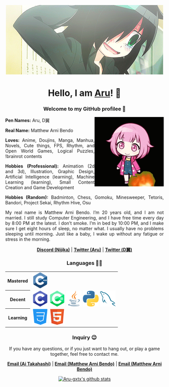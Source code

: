 <p align="center"><img src="360a2a7ec4895937be58840b2a11d130.gif" alt="Banner"></p>

<h1 align="center">Hello, I am <a href="https://github.com/Aru-gxtx">Aru</a>! 👋</h1>


<h3 align="center">Welcome to my GitHub profilee 💬</h3>

<img src="emu-otori.gif" alt="yokoso kira kira doki doki mochi mochi puyo puyo waku waku washoi no wonder stage e" align="right" style="margin-left: 15; overflow: hidden;">

<p align="justify"><b>Pen Names:</b> Aru, Ⅾ翼</p>
<p align="justify"><b>Real Name:</b> Matthew Arni Bendo</p>
<p align="justify"><b>Loves:</b> Anime, Doujins, Manga, Manhua, Novels, Cute things, FPS, Rhythm, and Open World Games, Logical Puzzles, !brainrot contents</p>
<p align="justify"><b>Hobbies (Professional):</b> Animation (2d and 3d), Illustration, Graphic Design, Artificial Intelligence (learning), Machine Learning (learning), Small Content Creation and Game Development</p>
<p align="justify"><b>Hobbies (Random):</b> Badminton, Chess, Gomoku, Minesweeper, Tetoris, Bandori, Project Sekai, Rhythm Hive, Osu</p>

<p align="justify">My real name is Matthew Arni Bendo. I’m 20 years old, and I am not married. I still study Computer Engineering, and I have free time every day by 8:00 PM at the latest. I don’t smoke. I’m in bed by 10:00 PM, and I make sure I get eight hours of sleep, no matter what. I usually have no problems sleeping until morning. Just like a baby, I wake up without any fatigue or stress in the morning.</p>

<p align="center">
    <b><a href="https://discord.gg/arnichan">Discord (Nijika)</a></b> |
    <b><a href="https://x.com/Aru327099275035">Twitter (Aru)</a></b> |
    <b><a href="https://x.com/dwings_arni">Twitter (Ⅾ翼)</a></b>
</p>


<h3 align="center">Languages 👨‍💻</h3>

<table align="center">
    <tbody>
        <tr>
            <th><b>Mastered</b></th>
            <td><img src="logos/c++.png" alt="c++" width="50" height="50"></td>
        </tr>
        <tr>
            <th><b>Decent</b></th>
            <td>
                <img src="logos/c.png" alt="c" width="50" height="50">
                <img src="logos/c%23.png" alt="c#" width="50" height="50">
                <img src="logos/java.png" alt="java" width="50" height="50">
                <img src="logos/python.png" alt="python" width="50" height="50">
                <img src="logos/sql.png" alt="sql" width="50" height="50">
            </td>
        </tr>
        <tr>
            <th><b>Learning</b></th>
            <td>
                <img src="logos/css.png" alt="css" width="50" height="50">
                <img src="logos/html.png" alt="html" width="50" height="50">
            </td>
        </tr>
    </tbody>
</table>


<h3 align="center">Inquiry 😉</h3>

<p align="center">If you have any questions, or if you just want to hang out, or play a game together, feel free to contact me.</p>

<p align="center">
    <b><a href="mailto:takahashiai17@gmail.com">Email (Ai Takahashi)</a></b> |
    <b><a href="mailto:matthewarni.bendo@ssu.edu.ph">Email (Matthew Arni Bendo)</a></b> |
    <b><a href="mailto:12matth1arni20@gmail.com">Email (Matthew Arni Bendo)</a></b>
</p>

<p align="center">
    <a href="https://github.com/Aru-gxtx"><img src="https://github-readme-stats.vercel.app/api?username=Aru-gxtx&hide_border=true&show_icons=true&theme=radical" alt="Aru-gxtx's github stats"></a>
</p>


<!--
## Hi there 👋

**Aru-gxtx/Aru-gxtx** is a ✨ _special_ ✨ repository because its `README.md` (this file) appears on your GitHub profile.

Here are some ideas to get you started:

- 🔭 I’m currently working on ...
- 🌱 I’m currently learning ...
- 👯 I’m looking to collaborate on ...
- 🤔 I’m looking for help with ...
- 💬 Ask me about ...
- 📫 How to reach me: ...
- 😄 Pronouns: ...
- ⚡ Fun fact: ...
-->
